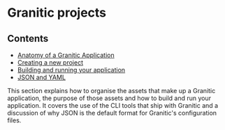 # Granitic projects

## Contents

  * [Anatomy of a Granitic Application](gpr-anatomy.md)
  * [Creating a new project](gpr-create.md)
  * [Building and running your application](gpr-build.md)
  * [JSON and YAML](gpr-json.md)

This section explains how to organise the assets that make up a Granitic application, the purpose of those assets and 
how to build and run your application. It covers the use of the CLI tools that ship with Granitic and a discussion
 of why JSON is the default format for Granitic's configuration files.

